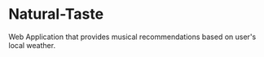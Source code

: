 # Natural-Taste
Web Application that provides musical recommendations based on user's local weather. 
